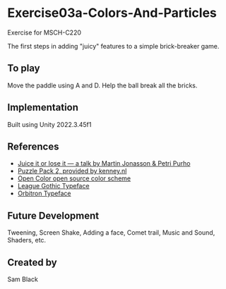 # Exercise03a-Colors-And-Particles

Exercise for MSCH-C220

The first steps in adding "juicy" features to a simple brick-breaker game.

## To play

Move the paddle using A and D. Help the ball break all the bricks.


## Implementation

Built using Unity 2022.3.45f1

## References
 * [Juice it or lose it — a talk by Martin Jonasson & Petri Purho](https://www.youtube.com/watch?v=Fy0aCDmgnxg)
 * [Puzzle Pack 2, provided by kenney.nl](https://kenney.nl/assets/puzzle-pack-2)
 * [Open Color open source color scheme](https://yeun.github.io/open-color/)
 * [League Gothic Typeface](https://www.theleagueofmoveabletype.com/league-gothic)
 * [Orbitron Typeface](https://www.theleagueofmoveabletype.com/orbitron)
 

## Future Development

Tweening, Screen Shake, Adding a face, Comet trail, Music and Sound, Shaders, etc.

## Created by 

Sam Black
